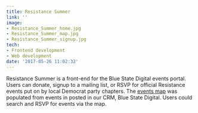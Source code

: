 ```yaml
---
title: Resistance Summer
link: ''
image:
- Resistance_Summer_home.jpg
- Resistance_Summer_map.jpg
- Resistance_Summer_signup.jpg
tech:
- Frontend development
- Web development
date: '2017-05-26 11:02:32'
---
```

Resistance Summer is a front-end for the Blue State Digital events portal. Users can donate, signup to a mailing list, or RSVP for official Resistance events put on by local Democrat party chapters. The [events map](https://resistsummer.com/#events) was populated from events in posted in our CRM, Blue State Digital. Users could search and RSVP for events via the map.
